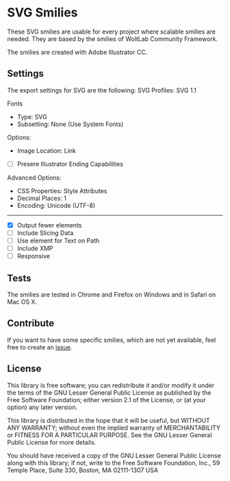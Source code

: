 SVG Smilies
===========

These SVG smilies are usable for every project where scalable smilies are needed. They are based by the smilies of WoltLab Community Framework.

The smilies are created with Adobe Illustrator CC.

Settings
--------

The export settings for SVG are the following:
SVG Profiles: SVG 1.1

Fonts
  - Type: SVG
  - Subsetting: None (Use System Fonts)

Options:
  - Image Location: Link
  - [ ] Presere Illustrator Ending Capabilities

Advanced Options:
  - CSS Properties: Style Attributes
  - Decimal Places: 1
  - Encoding: Unicode (UTF-8)

---

- [x] Output fewer <tspan> elements
- [ ] Include Slicing Data
- [ ] Use <textPath> element for Text on Path
- [ ] Include XMP
- [ ] Responsive

Tests
-----

The smilies are tested in Chrome and Firefox on Windows and in Safari on Mac OS X.

Contribute
----------

If you want to have some specific smilies, which are not yet available, feel free to create an [issue](https://git.kittmedia.com/free/svg-smilies/issues).

License
-------

This library is free software; you can redistribute it and/or
modify it under the terms of the GNU Lesser General Public License
as published by the Free Software Foundation; either version 2.1
of the License, or (at your option) any later version.

This library is distributed in the hope that it will be useful,
but WITHOUT ANY WARRANTY; without even the implied warranty of
MERCHANTABILITY or FITNESS FOR A PARTICULAR PURPOSE. See the GNU
Lesser General Public License for more details.

You should have received a copy of the GNU Lesser General Public
License along with this library; if not, write to the Free Software
Foundation, Inc., 59 Temple Place, Suite 330, Boston, MA 02111-1307 USA
